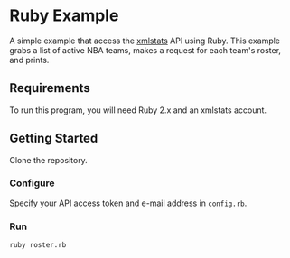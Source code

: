 Ruby Example
============

A simple example that access the [xmlstats](https://erikberg.com/api) API
using Ruby. This example grabs a list of active NBA teams, makes a request
for each team's roster, and prints.

Requirements
------------
To run this program, you will need Ruby 2.x and an xmlstats account.

Getting Started
---------------
Clone the repository.

### Configure
Specify your API access token and e-mail address in `config.rb`.

### Run
```
ruby roster.rb
```

